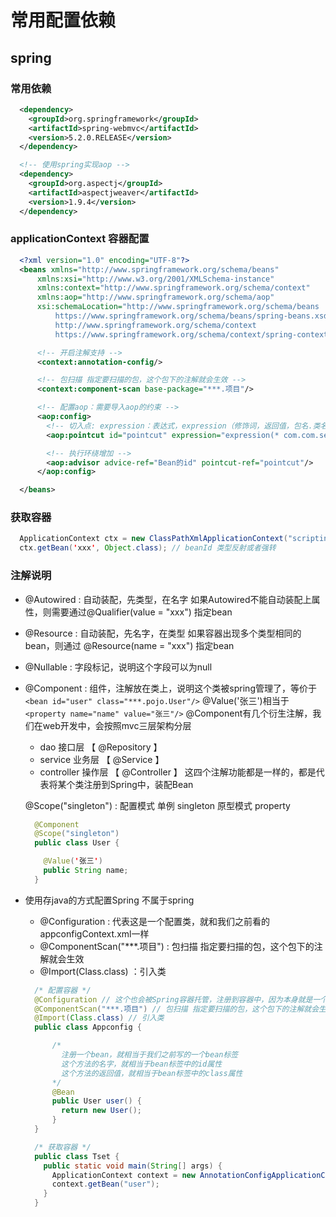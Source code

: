 # 常用配置依赖

## spring

### 常用依赖

```xml
  <dependency>
    <groupId>org.springframework</groupId>
    <artifactId>spring-webmvc</artifactId>
    <version>5.2.0.RELEASE</version>
  </dependency>

  <!-- 使用spring实现aop -->
  <dependency>
    <groupId>org.aspectj</groupId>
    <artifactId>aspectjweaver</artifactId>
    <version>1.9.4</version>
  </dependency>
```

### applicationContext 容器配置

```xml
  <?xml version="1.0" encoding="UTF-8"?>
  <beans xmlns="http://www.springframework.org/schema/beans"
      xmlns:xsi="http://www.w3.org/2001/XMLSchema-instance"
      xmlns:context="http://www.springframework.org/schema/context"
      xmlns:aop="http://www.springframework.org/schema/aop"
      xsi:schemaLocation="http://www.springframework.org/schema/beans
          https://www.springframework.org/schema/beans/spring-beans.xsd
          http://www.springframework.org/schema/context
          https://www.springframework.org/schema/context/spring-context.xsd">

      <!-- 开启注解支持 -->
      <context:annotation-config/>

      <!-- 包扫描 指定要扫描的包，这个包下的注解就会生效 -->
      <context:component-scan base-package="***.项目"/>

      <!-- 配置aop：需要导入aop的约束 -->
      <aop:config>
        <!-- 切入点: expression：表达式，expression（修饰词，返回值，包名.类名.方法名(方法的参数) ） -->
        <aop:pointcut id="pointcut" expression="expression(* com.com.service.UserServiceImpl.*(..))"/>

        <!-- 执行环绕增加 -->
        <aop:advisor advice-ref="Bean的id" pointcut-ref="pointcut"/>
      </aop:config>

  </beans>
```

### 获取容器

```java
  ApplicationContext ctx = new ClassPathXmlApplicationContext("scripting/beans.xml");
  ctx.getBean('xxx', Object.class); // beanId 类型反射或者强转
```

### 注解说明

- @Autowired      : 自动装配，先类型，在名字
  如果Autowired不能自动装配上属性，则需要通过@Qualifier(value = "xxx") 指定bean
- @Resource       : 自动装配，先名字，在类型
  如果容器出现多个类型相同的bean，则通过 @Resource(name = "xxx") 指定bean
- @Nullable       : 字段标记，说明这个字段可以为null

- @Component      : 组件，注解放在类上，说明这个类被spring管理了，等价于 `<bean id="user" class="***.pojo.User"/>`
  @Value('张三')相当于`<property name="name" value="张三"/>`
  @Component有几个衍生注解，我们在web开发中，会按照mvc三层架构分层
  - dao           接口层           【 @Repository 】
  - service       业务层           【 @Service 】
  - controller    操作层           【 @Controller 】
    这四个注解功能都是一样的，都是代表将某个类注册到Spring中，装配Bean

  @Scope("singleton")        : 配置模式 单例 singleton 原型模式 property

  ```java
    @Component
    @Scope("singleton")
    public class User {

      @Value('张三')
      public String name;
    }
  ```

- 使用存java的方式配置Spring
  不属于spring
  - @Configuration                          : 代表这是一个配置类，就和我们之前看的appconfigContext.xml一样
  - @ComponentScan("***.项目")              : 包扫描 指定要扫描的包，这个包下的注解就会生效
  - @Import(Class.class)                    ：引入类

  ```java
    /* 配置容器 */
    @Configuration // 这个也会被Spring容器托管，注册到容器中，因为本身就是一个@Component，@Configuration代表这是一个配置类，就和我们之前看的appconfigContext.xml一样
    @ComponentScan("***.项目") // 包扫描 指定要扫描的包，这个包下的注解就会生效
    @Import(Class.class) // 引入类
    public class Appconfig {

        /*
          注册一个bean，就相当于我们之前写的一个bean标签
          这个方法的名字，就相当于bean标签中的id属性
          这个方法的返回值，就相当于bean标签中的class属性
        */ 
        @Bean
        public User user() {
          return new User();
        }
    }

    /* 获取容器 */
    public class Tset {
      public static void main(String[] args) {
        ApplicationContext context = new AnnotationConfigApplicationContext(Appconfig.class);
        context.getBean("user");
      }
    }
  ```
